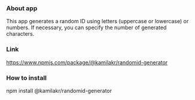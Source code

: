 ### About app
This app generates a random ID using letters (uppercase or lowercase) or numbers. If necessary, you can specify the number of generated characters.

### Link
https://www.npmjs.com/package/@kamilakr/randomid-generator

### How to install
npm install @kamilakr/randomid-generator